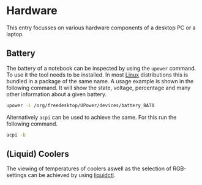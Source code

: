 # Hardware 

This entry focusses on various hardware components of a desktop PC or a laptop.

## Battery 

The battery of a notebook can be inspected by using the `upower` command.
To use it the tool needs to be installed.
In most [Linux](/wiki/linux.md) distributions this is bundled in a package of the same name.
A usage example is shown in the following command.
It will show the state, voltage, percentage and many other information about a given battery.

```sh
upower -i /org/freedesktop/UPower/devices/battery_BAT0
```

Alternatively `acpi` can be used to achieve the same.
For this run the following command.

```sh
acpi -b
```

## (Liquid) Coolers

The viewing of temperatures of coolers aswell as the selection of RGB-settings can be achieved by
using [liquidctl](https://github.com/liquidctl/liquidctl).
